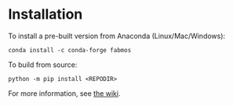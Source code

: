 # Installation

To install a pre-built version from Anaconda (Linux/Mac/Windows):

```
conda install -c conda-forge fabmos
```

To build from source:

```
python -m pip install <REPODIR>
```

For more information, see [the wiki](https://github.com/BoldingBruggeman/fabmos/wiki).